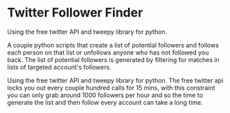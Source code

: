 # Twitter Follower Finder

Using the free twitter API and tweepy library for python.


A couple python scripts that create a list of potential followers and follows each person on that list or unfollows anyone who has not followed you back.
The list of potential followers is generated by filtering for matches in lists of targeted account's followers.


Using the free twitter API and tweepy library for python.
The free twitter api locks you out every couple hundred calls for 15 mins, with this constraint you can only grab around 1000 followers per hour and so the time to generate the list and then follow every account can take a long time.
